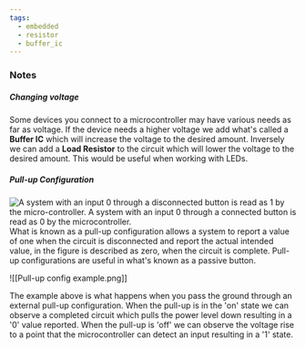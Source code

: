```yaml
---
tags:
  - embedded
  - resistor
  - buffer_ic
---
```


### Notes

##### Changing voltage
Some devices you connect to a microcontroller may have various needs as far as voltage. If the device needs a higher voltage we add what's called a **Buffer IC** which will increase the voltage to the desired amount. Inversely we can add a **Load Resistor** to the circuit which will lower the voltage to the desired amount. This would be useful when working with LEDs.

##### Pull-up Configuration
![A system with an input 0 through a disconnected button is read as 1 by the micro-controller. A system with an input 0 through a connected button is read as 0 by the microcontroller.](https://zytools.zybooks.com/zyAuthor/ProgEmbSys/26/IMAGES/embedded_image_1_26234ff4-3288-8394-5346-c297ed6d4dcf_bDnKtBRH5if6dBP4VK7n.png)
What is known as a pull-up configuration allows a system to report a value of one when the circuit is disconnected and report the actual intended value, in the figure is described as zero, when the circuit is complete. Pull-up configurations are useful in what's known as a passive button. 

![[Pull-up config example.png]]

The example above is what happens when you pass the ground through an external pull-up configuration. When the pull-up is in the 'on' state we can observe a completed circuit which pulls the power level down resulting in a '0' value reported. When the pull-up is 'off' we can observe the voltage rise to a point that the microcontroller can detect an input resulting in a '1' state.

